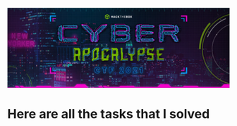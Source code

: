 ![header](https://raw.githubusercontent.com/pwnhacker0x18/ctf-writeups/main/2021-ctf-cyber_apocalypse/header.png)
# Here are all the tasks that I solved

